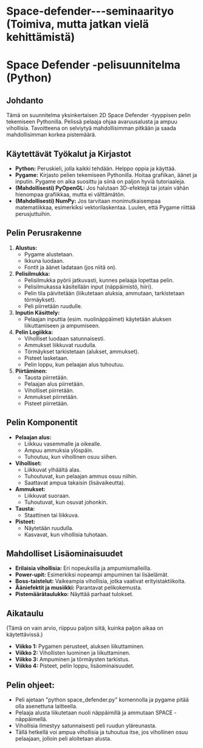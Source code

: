 # Space-defender---seminaarityo (Toimiva, mutta jatkan vielä kehittämistä)

# Space Defender -pelisuunnitelma (Python)

## Johdanto

Tämä on suunnitelma yksinkertaisen 2D Space Defender -tyyppisen pelin tekemiseen Pythonilla. Pelissä pelaaja ohjaa avaruusalusta ja ampuu vihollisia. Tavoitteena on selviytyä mahdollisimman pitkään ja saada mahdollisimman korkea pistemäärä.

## Käytettävät Työkalut ja Kirjastot

*   **Python:** Peruskieli, jolla kaikki tehdään. Helppo oppia ja käyttää.
*   **Pygame:** Kirjasto pelien tekemiseen Pythonilla. Hoitaa grafiikan, äänet ja inputin. Pygame on aika suosittu ja siinä on paljon hyviä tutoriaaleja.
*   **(Mahdollisesti) PyOpenGL:** Jos halutaan 3D-efektejä tai jotain vähän hienompaa grafiikkaa, mutta ei välttämätön.
*   **(Mahdollisesti) NumPy:** Jos tarvitaan monimutkaisempaa matematiikkaa, esimerkiksi vektorilaskentaa. Luulen, että Pygame riittää perusjuttuihin.

## Pelin Perusrakenne

1.  **Alustus:**
    *   Pygame alustetaan.
    *   Ikkuna luodaan.
    *   Fontit ja äänet ladataan (jos niitä on).
2.  **Pelisilmukka:**
    *   Pelisilmukka pyörii jatkuvasti, kunnes pelaaja lopettaa pelin.
    *   Pelisilmukassa käsitellään input (näppäimistö, hiiri).
    *   Pelin tila päivitetään (liikutetaan aluksia, ammutaan, tarkistetaan törmäykset).
    *   Peli piirretään ruudulle.
3.  **Inputin Käsittely:**
    *   Pelaajan inputtia (esim. nuolinäppäimet) käytetään aluksen liikuttamiseen ja ampumiseen.
4.  **Pelin Logiikka:**
    *   Viholliset luodaan satunnaisesti.
    *   Ammukset liikkuvat ruudulla.
    *   Törmäykset tarkistetaan (alukset, ammukset).
    *   Pisteet lasketaan.
    *   Pelin loppu, kun pelaajan alus tuhoutuu.
5.  **Piirtäminen:**
    *   Tausta piirretään.
    *   Pelaajan alus piirretään.
    *   Viholliset piirretään.
    *   Ammukset piirretään.
    *   Pisteet piirretään.

## Pelin Komponentit

*   **Pelaajan alus:**
    *   Liikkuu vasemmalle ja oikealle.
    *   Ampuu ammuksia ylöspäin.
    *   Tuhoutuu, kun vihollinen osuu siihen.
*   **Viholliset:**
    *   Liikkuvat ylhäältä alas.
    *   Tuhoutuvat, kun pelaajan ammus osuu niihin.
    *   Saattavat ampua takaisin (lisävaikeutta).
*   **Ammukset:**
    *   Liikkuvat suoraan.
    *   Tuhoutuvat, kun osuvat johonkin.
*   **Tausta:**
    *   Staattinen tai liikkuva.
*   **Pisteet:**
    *   Näytetään ruudulla.
    *   Kasvavat, kun vihollisia tuhotaan.

## Mahdolliset Lisäominaisuudet

*   **Erilaisia vihollisia:** Eri nopeuksilla ja ampumismalleilla.
*   **Power-upit:** Esimerkiksi nopeampi ampuminen tai lisäelämät.
*   **Boss-taistelut:** Vaikeampia vihollisia, jotka vaativat erityistaktiikoita.
*   **Ääniefektit ja musiikki:** Parantavat pelikokemusta.
*   **Pistemäärätaulukko:** Näyttää parhaat tulokset.

## Aikataulu

(Tämä on vain arvio, riippuu paljon siitä, kuinka paljon aikaa on käytettävissä.)

*   **Viikko 1:** Pygamen perusteet, aluksen liikuttaminen.
*   **Viikko 2:** Vihollisten luominen ja liikuttaminen.
*   **Viikko 3:** Ampuminen ja törmäysten tarkistus.
*   **Viikko 4:** Pisteet, pelin loppu, lisäominaisuudet.

## Pelin ohjeet:
*   Peli ajetaan "python space_defender.py" komennolla ja pygame pitää olla asenettuna laitteella.
*   Pelaaja alusta liikutetaan nuoli näppäimillä ja ammutaan SPACE - näppäimellä.
*   Vihollisia ilmestyy satunnaisesti peli ruudun yläreunasta.
*   Tällä hetkellä voi ampua vihollisia ja tuhoutua itse, jos vihollinen osuu pelaajaan, jolloin peli aloitetaan alusta.
